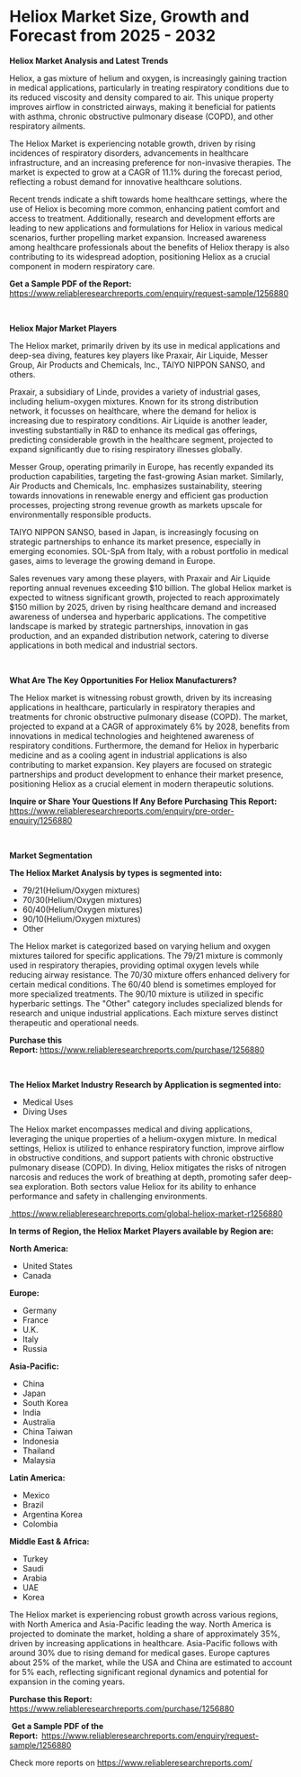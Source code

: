 <p><h1>Heliox Market Size, Growth and Forecast from 2025 - 2032</h1></p><p><strong>Heliox Market Analysis and Latest Trends</strong></p>
<p><p>Heliox, a gas mixture of helium and oxygen, is increasingly gaining traction in medical applications, particularly in treating respiratory conditions due to its reduced viscosity and density compared to air. This unique property improves airflow in constricted airways, making it beneficial for patients with asthma, chronic obstructive pulmonary disease (COPD), and other respiratory ailments.</p><p>The Heliox Market is experiencing notable growth, driven by rising incidences of respiratory disorders, advancements in healthcare infrastructure, and an increasing preference for non-invasive therapies. The market is expected to grow at a CAGR of 11.1% during the forecast period, reflecting a robust demand for innovative healthcare solutions. </p><p>Recent trends indicate a shift towards home healthcare settings, where the use of Heliox is becoming more common, enhancing patient comfort and access to treatment. Additionally, research and development efforts are leading to new applications and formulations for Heliox in various medical scenarios, further propelling market expansion. Increased awareness among healthcare professionals about the benefits of Heliox therapy is also contributing to its widespread adoption, positioning Heliox as a crucial component in modern respiratory care.</p></p>
<p><strong>Get a Sample PDF of the Report:&nbsp;</strong> <a href="https://www.reliableresearchreports.com/enquiry/request-sample/1256880?utm_campaign=2002&utm_medium=2&utm_source=Github&utm_content=ia&utm_term=31012025&utm_id=heliox">https://www.reliableresearchreports.com/enquiry/request-sample/1256880</a></p>
<p>&nbsp;</p>
<p><strong>Heliox Major Market Players</strong></p>
<p><p>The Heliox market, primarily driven by its use in medical applications and deep-sea diving, features key players like Praxair, Air Liquide, Messer Group, Air Products and Chemicals, Inc., TAIYO NIPPON SANSO, and others. </p><p>Praxair, a subsidiary of Linde, provides a variety of industrial gases, including helium-oxygen mixtures. Known for its strong distribution network, it focusses on healthcare, where the demand for heliox is increasing due to respiratory conditions. Air Liquide is another leader, investing substantially in R&D to enhance its medical gas offerings, predicting considerable growth in the healthcare segment, projected to expand significantly due to rising respiratory illnesses globally.</p><p>Messer Group, operating primarily in Europe, has recently expanded its production capabilities, targeting the fast-growing Asian market. Similarly, Air Products and Chemicals, Inc. emphasizes sustainability, steering towards innovations in renewable energy and efficient gas production processes, projecting strong revenue growth as markets upscale for environmentally responsible products.</p><p>TAIYO NIPPON SANSO, based in Japan, is increasingly focusing on strategic partnerships to enhance its market presence, especially in emerging economies. SOL-SpA from Italy, with a robust portfolio in medical gases, aims to leverage the growing demand in Europe.</p><p>Sales revenues vary among these players, with Praxair and Air Liquide reporting annual revenues exceeding $10 billion. The global Heliox market is expected to witness significant growth, projected to reach approximately $150 million by 2025, driven by rising healthcare demand and increased awareness of undersea and hyperbaric applications. The competitive landscape is marked by strategic partnerships, innovation in gas production, and an expanded distribution network, catering to diverse applications in both medical and industrial sectors.</p></p>
<p>&nbsp;</p>
<p><strong>What Are The Key Opportunities For Heliox Manufacturers?</strong></p>
<p><p>The Heliox market is witnessing robust growth, driven by its increasing applications in healthcare, particularly in respiratory therapies and treatments for chronic obstructive pulmonary disease (COPD). The market, projected to expand at a CAGR of approximately 6% by 2028, benefits from innovations in medical technologies and heightened awareness of respiratory conditions. Furthermore, the demand for Heliox in hyperbaric medicine and as a cooling agent in industrial applications is also contributing to market expansion. Key players are focused on strategic partnerships and product development to enhance their market presence, positioning Heliox as a crucial element in modern therapeutic solutions.</p></p>
<p><strong>Inquire or Share Your Questions If Any Before Purchasing This Report:</strong> <a href="https://www.reliableresearchreports.com/enquiry/pre-order-enquiry/1256880?utm_campaign=2002&utm_medium=2&utm_source=Github&utm_content=ia&utm_term=31012025&utm_id=heliox">https://www.reliableresearchreports.com/enquiry/pre-order-enquiry/1256880</a></p>
<p>&nbsp;</p>
<p><strong>Market Segmentation</strong></p>
<p><strong>The Heliox Market Analysis by types is segmented into:</strong></p>
<p><ul><li>79/21(Helium/Oxygen mixtures)</li><li>70/30(Helium/Oxygen mixtures)</li><li>60/40(Helium/Oxygen mixtures)</li><li>90/10(Helium/Oxygen mixtures)</li><li>Other</li></ul></p>
<p><p>The Heliox market is categorized based on varying helium and oxygen mixtures tailored for specific applications. The 79/21 mixture is commonly used in respiratory therapies, providing optimal oxygen levels while reducing airway resistance. The 70/30 mixture offers enhanced delivery for certain medical conditions. The 60/40 blend is sometimes employed for more specialized treatments. The 90/10 mixture is utilized in specific hyperbaric settings. The "Other" category includes specialized blends for research and unique industrial applications. Each mixture serves distinct therapeutic and operational needs.</p></p>
<p><strong>Purchase this Report:&nbsp;</strong><a href="https://www.reliableresearchreports.com/purchase/1256880?utm_campaign=2002&utm_medium=2&utm_source=Github&utm_content=ia&utm_term=31012025&utm_id=heliox">https://www.reliableresearchreports.com/purchase/1256880</a></p>
<p>&nbsp;</p>
<p><strong>The Heliox Market Industry Research by Application is segmented into:</strong></p>
<p><ul><li>Medical Uses</li><li>Diving Uses</li></ul></p>
<p><p>The Heliox market encompasses medical and diving applications, leveraging the unique properties of a helium-oxygen mixture. In medical settings, Heliox is utilized to enhance respiratory function, improve airflow in obstructive conditions, and support patients with chronic obstructive pulmonary disease (COPD). In diving, Heliox mitigates the risks of nitrogen narcosis and reduces the work of breathing at depth, promoting safer deep-sea exploration. Both sectors value Heliox for its ability to enhance performance and safety in challenging environments.</p></p>
<p><a href="https://www.reliableresearchreports.com/global-heliox-market-r1256880?utm_campaign=2002&utm_medium=2&utm_source=Github&utm_content=ia&utm_term=31012025&utm_id=heliox">&nbsp;https://www.reliableresearchreports.com/global-heliox-market-r1256880</a></p>
<p><strong>In terms of Region, the Heliox Market Players available by Region are:</strong></p>
<p>
    <p> <strong> North America: </strong>
        <ul>
            <li>United States</li>
            <li>Canada</li>
        </ul>
        </p> 
    <p> <strong> Europe: </strong>
        <ul>
            <li>Germany</li>
            <li>France</li>
            <li>U.K.</li>
            <li>Italy</li>
            <li>Russia</li>
        </ul>
        </p> 
    <p> <strong> Asia-Pacific: </strong>
        <ul>
            <li>China</li>
            <li>Japan</li>
            <li>South Korea</li>
            <li>India</li>
            <li>Australia</li>
            <li>China Taiwan</li>
            <li>Indonesia</li>
            <li>Thailand</li>
            <li>Malaysia</li>
        </ul>
        </p> 
    <p> <strong> Latin America: </strong>
        <ul>
            <li>Mexico</li>
            <li>Brazil</li>
            <li>Argentina Korea</li>
            <li>Colombia</li>
        </ul>
        </p> 
    <p> <strong> Middle East & Africa: </strong>
        <ul>
            <li>Turkey</li>
            <li>Saudi</li>
            <li>Arabia</li>
            <li>UAE</li>
            <li>Korea</li>
        </ul>
    </p>
    </p>
<p><p>The Heliox market is experiencing robust growth across various regions, with North America and Asia-Pacific leading the way. North America is projected to dominate the market, holding a share of approximately 35%, driven by increasing applications in healthcare. Asia-Pacific follows with around 30% due to rising demand for medical gases. Europe captures about 25% of the market, while the USA and China are estimated to account for 5% each, reflecting significant regional dynamics and potential for expansion in the coming years.</p></p>
<p><strong>Purchase this Report: </strong><a href="https://www.reliableresearchreports.com/purchase/1256880?utm_campaign=2002&utm_medium=2&utm_source=Github&utm_content=ia&utm_term=31012025&utm_id=heliox">https://www.reliableresearchreports.com/purchase/1256880</a></p>
<p>&nbsp;<strong>Get a Sample PDF of the Report:&nbsp;&nbsp;</strong><a href="https://www.reliableresearchreports.com/enquiry/request-sample/1256880?utm_campaign=2002&utm_medium=2&utm_source=Github&utm_content=ia&utm_term=31012025&utm_id=heliox">https://www.reliableresearchreports.com/enquiry/request-sample/1256880</a></p>
<p><strong></strong></p>
<p>Check more reports on <a href="https://www.reliableresearchreports.com/?utm_campaign=2002&utm_medium=2&utm_source=Github&utm_content=ia&utm_term=31012025&utm_id=heliox">https://www.reliableresearchreports.com/</a></p>